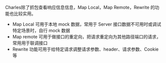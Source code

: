 Charles除了抓包查看响应信息信息，Map Local，Map Remote，Rewrite 的功能也比较实用。
- Map Local 可用于本地 mock 数据，常用于 Server 接口数据不可用时或调试特定场景时，自行 mock 数据
- Map remote 可用于做接口的重定向，把请求重定向为其他路径端口的请求，常用用于联调接口
- Rewrite 功能可用于给特定请求调整请求参数、header、请求参数、Cookie等
